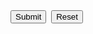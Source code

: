 <div style="display: flex; gap: 1ex">
<button type="submit" style="all: revert">Submit</button>
<button type="reset" style="all: revert">Reset</button>
</div>
